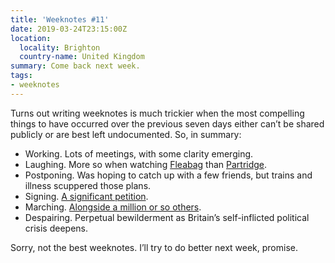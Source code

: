 ```yaml
---
title: 'Weeknotes #11'
date: 2019-03-24T23:15:00Z
location:
  locality: Brighton
  country-name: United Kingdom
summary: Come back next week.
tags:
- weeknotes
---
```

Turns out writing weeknotes is much trickier when the most compelling things to have occurred over the previous seven days either can’t be shared publicly or are best left undocumented. So, in summary:

* Working. Lots of meetings, with some clarity emerging.
* Laughing. More so when watching [Fleabag][1] than [Partridge][2].
* Postponing. Was hoping to catch up with a few friends, but trains and illness scuppered those plans.
* Signing. [A significant petition][3].
* Marching. [Alongside a million or so others][4].
* Despairing. Perpetual bewilderment as Britain’s self-inflicted political crisis deepens.

Sorry, not the best weeknotes. I’ll try to do better next week, promise.

[1]: https://www.bbc.co.uk/programmes/p070npjv
[2]: https://www.bbc.co.uk/programmes/m0002v3d
[3]: https://petition.parliament.uk/petitions/241584
[4]: https://www.bbc.co.uk/news/av/uk-47680979
